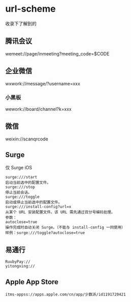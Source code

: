 # url-scheme
收录下了解到的


## 腾讯会议

wemeet://page/inmeeting?meeting_code=$CODE

## 企业微信
wxwork://message/?username=xxx

### 小黑板
wework://board/channel?k=xxx


## 微信
weixin://scanqrcode

## Surge
仅 Surge iOS
```
surge:///start
启动当前选中的配置文件。
surge:///stop
停止当前会话。
surge:///toggle
启动或停止当前选中的配置文件。
surge:///install-config?url=x
从某个 URL 安装配置文件。该 URL 需先通过百分号编码处理。
参数：
autoclose=true
操作完成时自动关闭 Surge。（不能与 install-config 一同使用）
样例：surge:///toggle?autoclose=true
```

## 易通行

```
RuubyPay://
yitongxing://
```

## Apple App Store

```
itms-appss://apps.apple.com/cn/app/少数派/id1191720421
```
